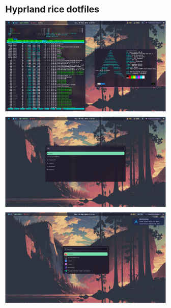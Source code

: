 # Hyprland rice dotfiles

![](./screenshots/htop_neofetch.png)

![](./screenshots/powermenu.png)

![](./screenshots/wofi_dunst.png)
